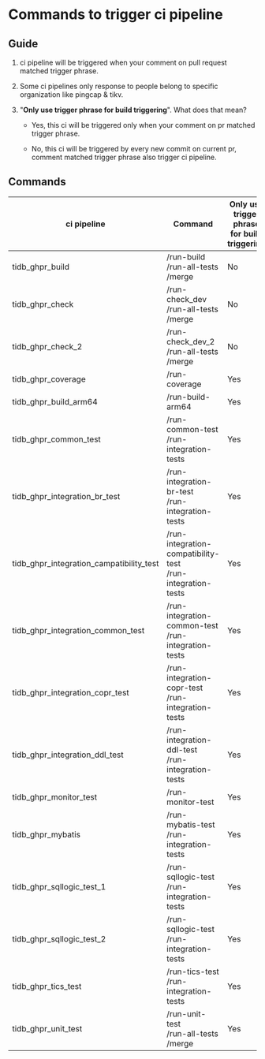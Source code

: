 # Commands to trigger ci pipeline

## Guide

1. ci pipeline will be triggered when your comment on pull request matched trigger phrase.

2. Some ci pipelines only response to people belong to specific organization like pingcap & tikv.

3. "**Only use trigger phrase for build triggering**". What does that mean?

   * Yes, this ci will be triggered only when your comment on pr matched trigger phrase.

   * No, this ci will be triggered by every new commit on current pr, comment matched trigger phrase also trigger ci pipeline.

## Commands

| ci pipeline                              | Command                                                      | Only use trigger phrase for build triggering |
| ---------------------------------------- | ------------------------------------------------------------ | -------------------------------------------- |
| tidb_ghpr_build                          | /run-build<br />/run-all-tests<br />/merge                   | No                                           |
| tidb_ghpr_check                          | /run-check_dev<br />/run-all-tests<br />/merge               | No                                           |
| tidb_ghpr_check_2                        | /run-check_dev_2<br />/run-all-tests<br />/merge             | No                                           |
| tidb_ghpr_coverage                       | /run-coverage                                                | Yes                                          |
| tidb_ghpr_build_arm64                    | /run-build-arm64                                             | Yes                                          |
| tidb_ghpr_common_test                    | /run-common-test<br />/run-integration-tests                 | Yes                                          |
| tidb_ghpr_integration_br_test            | /run-integration-br-test<br />/run-integration-tests         | Yes                                          |
| tidb_ghpr_integration_campatibility_test | /run-integration-compatibility-test<br />/run-integration-tests | Yes                                          |
| tidb_ghpr_integration_common_test        | /run-integration-common-test<br />/run-integration-tests     | Yes                                          |
| tidb_ghpr_integration_copr_test          | /run-integration-copr-test<br />/run-integration-tests       | Yes                                          |
| tidb_ghpr_integration_ddl_test           | /run-integration-ddl-test<br />/run-integration-tests        | Yes                                          |
| tidb_ghpr_monitor_test                   | /run-monitor-test                                            | Yes                                          |
| tidb_ghpr_mybatis                        | /run-mybatis-test<br />/run-integration-tests                | Yes                                          |
| tidb_ghpr_sqllogic_test_1                | /run-sqllogic-test<br />/run-integration-tests               | Yes                                          |
| tidb_ghpr_sqllogic_test_2                | /run-sqllogic-test<br />/run-integration-tests               | Yes                                          |
| tidb_ghpr_tics_test                      | /run-tics-test<br />/run-integration-tests                   | Yes                                          |
| tidb_ghpr_unit_test                      | /run-unit-test<br />/run-all-tests<br />/merge               | Yes                                          |

